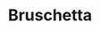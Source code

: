 ---
templateKey: blog-post
featuredpost: false
featuredimage: /assets/Bruschetta.png
title: Bruschetta
description: Cooking
testfield: 1236
---